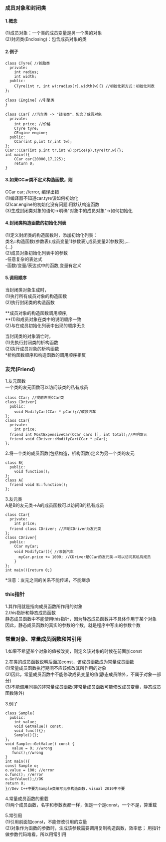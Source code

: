### 成员对象和封闭类

#### 1.概念  
\(1\)成员对象：一个类的成员变量是另一个类的对象  
\(2\)封闭类\(Enclosing\)：包含成员对象的类

#### 2.例子

```
class CTyre{ //轮胎类  
  private:  
    int radius;  
    int width;  
  public: 
    CTyre(int r, int w):radius(r),width(w){} //初始化新方式：初始化列表  
};  

class CEngine{ //引擎类  
}   

class CCar{ //汽车类 -> "封闭类"，包含了成员对象  
  private:  
    int price; //价格  
    CTyre tyre;  
    CEngine engine;  
  public:  
    CCar(int p,int tr,int tw);  
};  
CCar::CCar(int p,int tr,int w):price(p),tyre(tr,w){};  
int main(){  
    CCar car(20000,17,225);  
    return 0;  
}  
```

#### 3.如果CCar类不定义构造函数，则  
CCar car; //error, 编译出错  
\(1\)编译器不知道car.tyre该如何初始化  
\(2\)car.engine的初始化没有问题:用默认构造函数  
\(3\)生成封闭类对象的语句-&gt;明确"对象中的成员对象"-&gt;如何初始化

#### 4.封闭类构造函数的初始化列表  
\(1\)定义封闭类的构造函数时，添加初始化列表：  
类名::构造函数\(参数表\):成员变量1\(参数表\),成员变量2\(参数表\),...  
{...}  
\(2\)成员对象初始化列表中的参数  
-任意复杂的表达式  
-函数/变量/表达式中的函数,变量有定义

#### 5.调用顺序  
当封闭类对象生成时，  
\(1\)执行所有成员对象的构造函数  
\(2\)执行封闭类的构造函数

**成员对象的构造函数调用顺序,  
**\(1\)和成员对象在类中的说明顺序一致  
\(2\)与在成员初始化列表中出现的顺序无关

当封闭类的对象消亡时，  
\(1\)先执行封闭类的析构函数  
\(2\)执行成员对象的析构函数  
\*析构函数顺序和构造函数的调用顺序相反

### 友元\(Friend\)

1.友元函数  
一个类的友元函数可以访问该类的私有成员

```
class CCar; //提前声明CCar类
class CDriver{  
  public:  
    void ModifyCar(CCar * pCar);//改装汽车  
};  
class CCar{ 
  private:  
    int price;  
  friend int MostExpensiveCar(CCar cars [], int total);//声明友元    
  friend void CDriver::ModifyCar(CCar * pCar); 
}; 
```

2.将一个类的成员函数\(包括构造，析构函数\)定义为另一个类的友元

```
class B{  
  public:  
    void function();  
};  
class A{  
  friend void B::function();  
}; 
```

3.友元类  
A是B的友元类-&gt;A的成员函数可以访问B的私有成员

```
class CCar{  
  private:  
    int price;  
  friend class CDriver; //声明CDriver为友元类  
};  
class CDriver{  
  public:  
    CCar myCar;  
    void ModifyCar(){ //改装汽车  
      myCar.price += 1000; //CDriver是CCar的友元类->可以访问其私有成员  
    }  
};  
int main(){return 0;}  
```

\*注意：友元之间的关系不能传递，不能继承

### this指针

1.其作用就是指向成员函数所作用的对象  
2.this指针和静态成员函数  
静态成员函数中不能使用this指针，因为静态成员函数并不具体作用于某个对象  
因此，静态成员函数的真实的参数的个数，就是程序中写出的参数个数

### 常量对象、常量成员函数和常引用

1.如果不希望某个对象的值被改变，则定义该对象的时候在前面加const

2.在类的成员函数说明后面加const，该成员函数成为常量成员函数  
\(1\)常量成员函数执行期间不应该修改其所作用的对象  
\(2\)因此，常量成员函数中不能修改成员变量的值\(静态成员除外，不属于对象一部分\)  
\(3\)不能调用同类的非常量成员函数\(非常量成员函数可能修改成员变量，静态成员函数除外\)

3.例子

```
class Sample{  
  public:  
    int value;  
    void GetValue() const;  
    void func(){};  
    Sample(){};  
};  
void Sample::GetValue() const {  
   value = 0; //wrong  
   func();//wrong  
}  
int main(){  
const Sample o;  
o.value = 100; //error  
o.func(); //error  
o.GetValue();//OK  
return 0;  
}//Dev C++中要为Sample类编写无参构造函数，visual 2010中不要  
```

4.常量成员函数的重载  
\(1\)两个成员函数，名字和参数表都一样，但是一个是const，一个不是，算重载

5.常引用  
\(1\)引用前面加const，不能修改引用的变量  
\(2\)对象作为函数的参数时，生成该参数需要调用复制构造函数，效率低； 用指针做参数代码难看，所以用常引用

